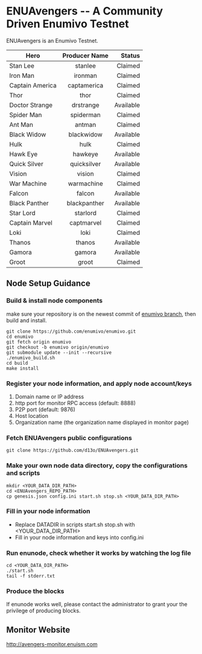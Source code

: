 # ENUAvengers -- A Community Driven Enumivo Testnet

ENUAvengers is an Enumivo Testnet.

| Hero        | Producer Name           | Status  |
| ------------- |:-------------:| -----:|
|Stan Lee|stanlee|Claimed|
|Iron Man|ironman|Claimed|
|Captain America|captamerica|Claimed|
|Thor|thor|Claimed|
|Doctor Strange|drstrange|Available|
|Spider Man|spiderman|Claimed|
|Ant Man|antman|Claimed|
|Black Widow|blackwidow|Available|
|Hulk|hulk|Claimed|
|Hawk Eye|hawkeye|Available|
|Quick Silver|quicksilver|Available|
|Vision|vision|Claimed|
|War Machine|warmachine|Claimed|
|Falcon|falcon|Available|
|Black Panther|blackpanther|Available|
|Star Lord|starlord|Claimed|
|Captain Marvel|captmarvel|Claimed|
|Loki|loki|Claimed|
|Thanos|thanos|Available|
|Gamora|gamora|Available|
|Groot|groot|Claimed|

## Node Setup Guidance
### Build & install node components
make sure your repository is on the newest commit of [enumivo branch](https://github.com/enumivo/enumivo.git), then build and install.

```
git clone https://github.com/enumivo/enumivo.git
cd enumivo
git fetch origin enumivo
git checkout -b enumivo origin/enumivo
git submodule update --init --recursive
./enumivo_build.sh
cd build
make install
```
### Register your node information, and apply node account/keys
1. Domain name or IP address
1. http port for monitor RPC access (default: 8888)
1. P2P port (default: 9876)
1. Host location
1. Organization name (the organization name displayed in monitor page)

### Fetch ENUAvengers public configurations

```
git clone https://github.com/d13o/ENUAvengers.git
```
### Make your own node data directory, copy the configurations and scripts
```
mkdir <YOUR_DATA_DIR_PATH>
cd <ENUAvengers_REPO_PATH>
cp genesis.json config.ini start.sh stop.sh <YOUR_DATA_DIR_PATH>
```
### Fill in your node information
- Replace DATADIR in scripts start.sh stop.sh with <YOUR_DATA_DIR_PATH> 
- Fill in your node information and keys into config.ini

### Run enunode, check whether it works by watching the log file

```
cd <YOUR_DATA_DIR_PATH>
./start.sh
tail -f stderr.txt
```
### Produce the blocks
If enunode works well, please contact the administrator to grant your the privilege of producing blocks.


## Monitor Website
http://avengers-monitor.enuism.com

